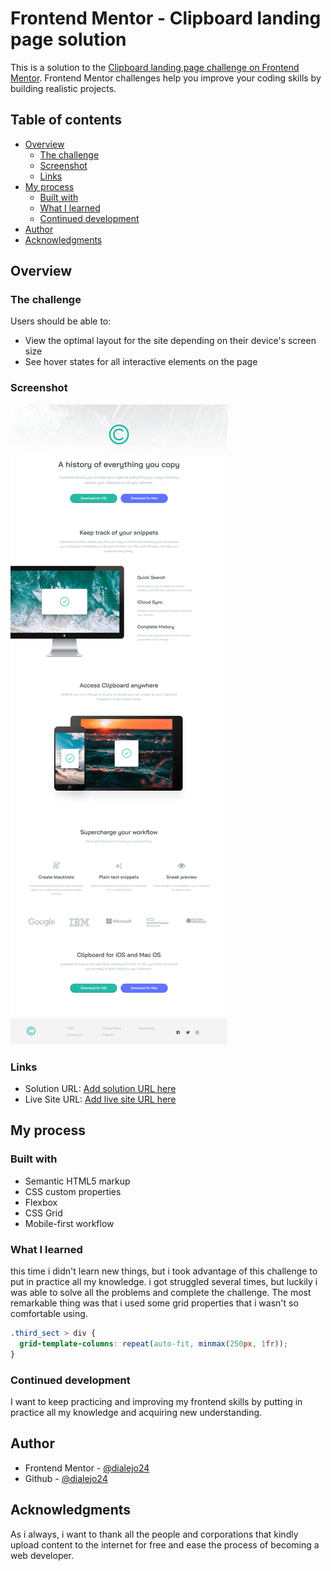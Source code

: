 # Frontend Mentor - Clipboard landing page solution

This is a solution to the [Clipboard landing page challenge on Frontend Mentor](https://www.frontendmentor.io/challenges/clipboard-landing-page-5cc9bccd6c4c91111378ecb9). Frontend Mentor challenges help you improve your coding skills by building realistic projects. 

## Table of contents

- [Overview](#overview)
  - [The challenge](#the-challenge)
  - [Screenshot](#screenshot)
  - [Links](#links)
- [My process](#my-process)
  - [Built with](#built-with)
  - [What I learned](#what-i-learned)
  - [Continued development](#continued-development)
- [Author](#author)
- [Acknowledgments](#acknowledgments)


## Overview

### The challenge

Users should be able to:

- View the optimal layout for the site depending on their device's screen size
- See hover states for all interactive elements on the page

### Screenshot

![Screenshot](images/screenshot.png)

### Links

- Solution URL: [Add solution URL here](https://your-solution-url.com)
- Live Site URL: [Add live site URL here](https://your-live-site-url.com)

## My process

### Built with

- Semantic HTML5 markup
- CSS custom properties
- Flexbox
- CSS Grid
- Mobile-first workflow

### What I learned

this time i didn't learn new things, but i took advantage of this challenge to put in practice all my knowledge. i got struggled
several times, but luckily i was able to solve all the problems and complete the challenge. The most remarkable thing was that
i used some grid properties that i wasn't so comfortable using.

```css
.third_sect > div {
  grid-template-columns: repeat(auto-fit, minmax(250px, 1fr));
}
```

### Continued development
I want to keep practicing and improving my frontend skills by putting in practice all my knowledge and acquiring new understanding.

## Author

- Frontend Mentor - [@dialejo24](https://www.frontendmentor.io/profile/dialejo24)
- Github - [@dialejo24](https://www.github.com/dialejo24)

## Acknowledgments

As i always, i want to thank all the people and corporations that kindly upload content to the internet for free and ease
the process of becoming a web developer. 

